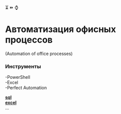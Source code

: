 :hourglass_flowing_sand: :fast_forward: :watch: 
# Автоматизация офисных процессов
(Automation of office processes)

### Инструменты
-PowerShell <br>-Excel <br>-Perfect Automation

[**sql**](https://github.com/AnatolyKuzmin/authorization_powerShell/blob/main/script_выргузка_SQL.ps1)  
[**excel**](https://github.com/AnatolyKuzmin/authorization_powerShell/blob/main/script_обновление_отчета.ps1)  
...

